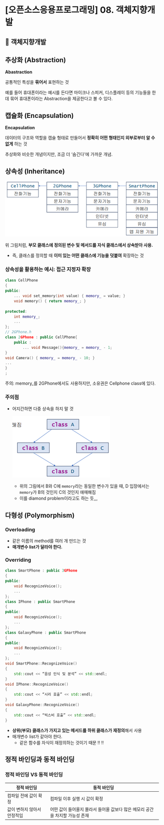 # [오픈소스응용프로그래밍] 08. 객체지향개발

<aside>

# 💖 객체지향개발

</aside>

## 추상화 (Abstraction)

<aside>

**Abastraction** 

공통적인 특성을 **묶어서** 표현하는 것

</aside>

예를 들어 휴대폰이라는 예시를 든다면 마이크나 스피커, 디스플레이 등의 기능들을 한 데 묶어 휴대폰이라는 Abstraction을 제공한다고 볼 수 있다.

## 캡슐화 (Encapsulation)

<aside>

**Encapsulation** 

데이터의 구조와 역할을 캡슐 형태로 만들어서 **정확히 어떤 형태인지 외부로부터 알 수 없게** 하는 것

</aside>

추상화와 비슷한 개념이지만, 조금 더 ‘숨긴다’에 가까운 개념.

## 상속성 (Inheritance)

![image.png](image%207.png)

위 그림처럼, **부모 클래스에 정의된 변수 및 메서드를 자식 클래스에서 상속받아 사용.**

- 즉, 클래스를 정의할 때 **이미 있는 어떤 클래스에 기능을 덧붙여** 확장하는 것

### 상속성을 활용하는 예시: 접근 지정자 확장

```cpp
class CellPhone
{
public:
    ... void set_memory(int value) { memory_ = value; }
    void memory() { return memory_; }

protected:
    int memory_;
    ...
};
// 2GPhone.h
class 2GPhone : public CellPhone{
    public :
        ... void Message(){memory_ = memory_ - 1;
}
void Camera() { memory_ = memory_ - 10; }
...
}
;
```

주의: memory_를 2GPhone에서도 사용하지만, 소유권은 Cellphone class에 있다.

### 주의점

- 어지간하면 다중 상속을 하지 말 것
    
    ![image.png](image%208.png)
    
    - 위의 그림에서 B와 C에 `memory`라는 동일한 변수가 있을 때, D 입장에서는 `memory`가 B의 것인지 C의 것인지 애매해짐
    - 이를 diamond problem이라고도 하는 듯,,,

## 다형성 (Polymorphism)

### Overloading

- 같은 이름의 method를 여러 개 만드는 것
- **매개변수 list가 달라야 한다.**

### Overriding

```cpp
class SmartPhone : public 3GPhone
{
public:
    void RecognizeVoice();
    ...
};
class IPhone : public SmartPhone
{
public:
    void RecognizeVoice();
    ...
};
class GalaxyPhone : public SmartPhone
{
public:
    void RecognizeVoice();
    ...
};
void SmartPhone::RecognizeVoice()
{
    std::cout << “음성 인식 및 분석” << std::endl;
}
void IPhone::RecognizeVoice()
{
    std::cout << “시리 호출” << std::endl;
}
void GalaxyPhone::RecognizeVoice()
{
    std::cout << “빅스비 호출” << std::endl;
}
```

- **상위(부모) 클래스가 가지고 있는 메서드를 하위 클래스가 재정의**해서 사용
- 매개변수 list가 같아야 한다.
    - 같은 함수를 자식이 재정의하는 것이기 때문 !! !!

## 정적 바인딩과 동적 바인딩

### 정적 바인딩 VS 동적 바인딩

| **정적 바인딩** | **동적 바인딩** |
| --- | --- |
| 컴파일 전에 값이 확정 | 컴파일 이후 실행 시 값이 확정 |
| 값이 변하지 않아서 안정적임 | 어떤 값이 들어올지 몰라서 들어올 값보다 많은 메모리 공간을 차지할 가능성 존재 |